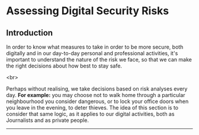 # Assessing Digital Security Risks

## Introduction

In order to know what measures to take in order to be more secure, both digitally and in our day-to-day personal and professional activities, it&#39;s important to understand the nature of the risk we face, so that we can make the right decisions about how best to stay safe.

&lt;br&gt;

Perhaps without realising, we take decisions based on risk analyses every day. **For example:** you may choose not to walk home through a particular neighbourhood you consider dangerous, or to lock your office doors when you leave in the evening, to deter thieves. The idea of this section is to consider that same logic, as it applies to our digital activities, both as Journalists and as private people.
***